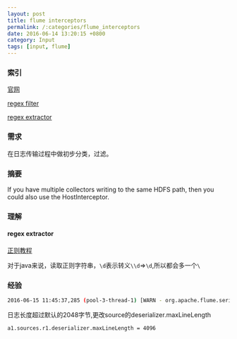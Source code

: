 ```yaml
---
layout: post
title: flume interceptors
permalink: /:categories/flume_interceptors
date: 2016-06-14 13:20:15 +0800
category: Input
tags: [input, flume]
---
```


### 索引

[官网](https://flume.apache.org/FlumeUserGuide.html#flume-interceptors)

[regex filter](https://flume.apache.org/FlumeUserGuide.html#regex-filtering-interceptor)

[regex extractor](https://flume.apache.org/FlumeUserGuide.html#regex-extractor-interceptor)

### 需求

在日志传输过程中做初步分类，过滤。

### 摘要

If you have multiple collectors writing to the same HDFS path, then you could also use the HostInterceptor.


### 理解

#### regex extractor

[正则教程](http://www.runoob.com/regexp/regexp-syntax.html)

对于java来说，读取正则字符串，`\d`表示转义`\\d`=>`\d`,所以都会多一个`\`

### 经验

```bash
2016-06-15 11:45:37,285 (pool-3-thread-1) [WARN - org.apache.flume.serialization.LineDeserializer.readLine(LineDeserializer.java:144)] Line length exceeds max (2048), truncating line!
```

日志长度超过默认的2048字节,更改source的deserializer.maxLineLength

```
a1.sources.r1.deserializer.maxLineLength = 4096
```
